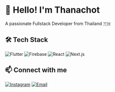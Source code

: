 # 👋 Hello! I'm Thanachot
A passionate Fullstack Developer from Thailand 🇹🇭

## 🛠️ Tech Stack
![Flutter](https://img.shields.io/badge/Flutter-02569B?logo=flutter&logoColor=white)
![Firebase](https://img.shields.io/badge/Firebase-FFCA28?logo=firebase&logoColor=black)
![React](https://img.shields.io/badge/React-20232A?logo=react&logoColor=61DAFB)
![Next.js](https://img.shields.io/badge/Next.js-black?logo=next.js)

## 📫 Connect with me
[![Instagram](https://img.shields.io/badge/Instagram-@gamex_kanom-E4405F?logo=instagram&logoColor=white)](https://instagram.com/gamex_kanom)
[![Email](https://img.shields.io/badge/Gmail-thanachotyinkhunthod@gmail.com-D14836?logo=gmail&logoColor=white)](mailto:thanachotyinkhunthod@gmail.com
)


